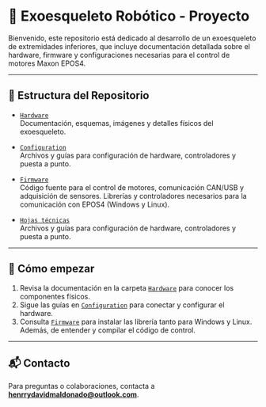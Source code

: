 # 🤖 Exoesqueleto Robótico - Proyecto

Bienvenido, este repositorio está dedicado al desarrollo de un exoesqueleto de extremidades inferiores, que incluye documentación detallada sobre el hardware, firmware y configuraciones necesarias para el control de motores Maxon EPOS4.

---

## 📂 Estructura del Repositorio

- [`Hardware`](./Hardware)  
  Documentación, esquemas, imágenes y detalles físicos del exoesqueleto.

- [`Configuration`](./Configuration)  
  Archivos y guías para configuración de hardware, controladores y puesta a punto.

- [`Firmware`](./Firmware)  
  Código fuente para el control de motores, comunicación CAN/USB y adquisición de sensores.
  Librerías y controladores necesarios para la comunicación con EPOS4 (Windows y Linux).

- [`Hojas técnicas`](./Docs)  
  Archivos y guías para configuración de hardware, controladores y puesta a punto.

---

## 📖 Cómo empezar

1. Revisa la documentación en la carpeta [`Hardware`](./Hardware) para conocer los componentes físicos.  
3. Sigue las guías en [`Configuration`](./Configuration) para conectar y configurar el hardware.  
4. Consulta [`Firmware`](./Firmware) para instalar las librería tanto para Windows y Linux. Además, de entender y compilar el código de control.

---

## 📬 Contacto

Para preguntas o colaboraciones, contacta a **henrrydavidmaldonado@outlook.com**.
